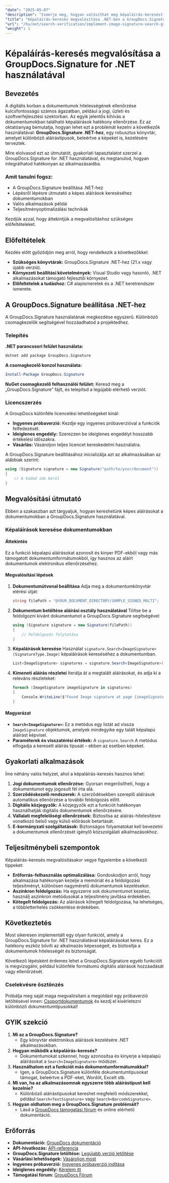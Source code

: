```yaml
---
"date": "2025-05-07"
"description": "Ismerje meg, hogyan valósíthat meg képaláírás-keresést .NET-ben a GroupDocs.Signature használatával. Ez az útmutató a beállítást, a megvalósítást és a gyakorlati alkalmazásokat ismerteti."
"title": "Képaláírás-keresés megvalósítása .NET-ben a GroupDocs.Signature segítségével – lépésről lépésre útmutató"
"url": "/hu/net/search-verification/implement-image-signature-search-groupdocs-signature-dotnet/"
"weight": 1
---
```


# Képaláírás-keresés megvalósítása a GroupDocs.Signature for .NET használatával

## Bevezetés

A digitális korban a dokumentumok hitelességének ellenőrzése kulcsfontosságú számos ágazatban, például a jogi, üzleti és szoftverfejlesztési szektorban. Az egyik jelentős kihívás a dokumentumokban található képaláírások hatékony ellenőrzése. Ez az oktatóanyag bemutatja, hogyan lehet ezt a problémát kezelni a következők használatával: **GroupDocs.Signature .NET-hez**, egy robusztus könyvtár, amelyet különböző aláírástípusok, beleértve a képeket is, kezelésére terveztek.

Mire elolvasod ezt az útmutatót, gyakorlati tapasztalatot szerzel a GroupDocs.Signature for .NET használatával, és megtanulod, hogyan integrálhatod hatékonyan az alkalmazásaidba.

### Amit tanulni fogsz:
- A GroupDocs.Signature beállítása .NET-hez
- Lépésről lépésre útmutató a képes aláírások kereséséhez dokumentumokban
- Valós alkalmazások példái
- Teljesítményoptimalizálási technikák

Kezdjük azzal, hogy áttekintjük a megvalósításhoz szükséges előfeltételeket.

## Előfeltételek

Kezdés előtt győződjön meg arról, hogy rendelkezik a következőkkel:
- **Szükséges könyvtárak:** GroupDocs.Signature .NET-hez (21.x vagy újabb verzió).
- **Környezeti beállítási követelmények:** Visual Studio vagy hasonló, .NET alkalmazásokat támogató fejlesztői környezet.
- **Előfeltételek a tudáshoz:** C# alapismeretek és a .NET keretrendszer ismerete.

## A GroupDocs.Signature beállítása .NET-hez

A GroupDocs.Signature használatának megkezdése egyszerű. Különböző csomagkezelők segítségével hozzáadhatod a projektedhez.

### Telepítés

**.NET parancssori felület használata:**
```bash
dotnet add package GroupDocs.Signature
```

**A csomagkezelő konzol használata:**
```powershell
Install-Package GroupDocs.Signature
```

**NuGet csomagkezelő felhasználói felület:** Keresd meg a „GroupDocs.Signature” fájlt, és telepítsd a legújabb elérhető verziót.

### Licencszerzés

A GroupDocs különféle licencelési lehetőségeket kínál:
- **Ingyenes próbaverzió:** Kezdje egy ingyenes próbaverzióval a funkciók felfedezését.
- **Ideiglenes engedély:** Szerezzen be ideiglenes engedélyt hosszabb értékelési időszakra.
- **Vásárlás:** Vásároljon teljes licencet kereskedelmi használatra.

A GroupDocs.Signature beállításához inicializálja azt az alkalmazásában az alábbiak szerint:

```csharp
using (Signature signature = new Signature("path/to/your/document"))
{
    // A kódod ide kerül
}
```

## Megvalósítási útmutató

Ebben a szakaszban azt tárgyaljuk, hogyan kereshetünk képes aláírásokat a dokumentumokban a GroupDocs.Signature használatával.

### Képaláírások keresése dokumentumokban

#### Áttekintés
Ez a funkció képalapú aláírásokat azonosít és kinyer PDF-ekből vagy más támogatott dokumentumformátumokból, így hasznos az aláírt dokumentumok elektronikus ellenőrzéséhez.

#### Megvalósítási lépések

1. **Dokumentumútvonal beállítása**
   Adja meg a dokumentumkönyvtár elérési útját:
   
   ```csharp
   string filePath = "@YOUR_DOCUMENT_DIRECTORY/SAMPLE_SIGNED_MULTI";
   ```

2. **Dokumentum betöltése aláírási osztály használatával**
   Töltse be a feldolgozni kívánt dokumentumot a GroupDocs.Signature segítségével:
   
   ```csharp
   using (Signature signature = new Signature(filePath))
   {
       // Feldolgozás folytatása
   }
   ```

3. **Képaláírások keresése**
   Használat `signature.Search<ImageSignature>(SignatureType.Image)` képaláírások kereséséhez a dokumentumban.
   
   ```csharp
   List<ImageSignature> signatures = signature.Search<ImageSignature>(SignatureType.Image);
   ```

4. **Kimeneti aláírás részletei**
   Iterálja át a megtalált aláírásokat, és adja ki a releváns részleteket:
   
   ```csharp
   foreach (ImageSignature imageSignature in signatures)
   {
       Console.WriteLine($"Found Image signature at page {imageSignature.PageNumber} and size {imageSignature.Size}." );
   }
   ```

#### Magyarázat
- **`Search<ImageSignature>`:** Ez a metódus egy listát ad vissza `ImageSignature` objektumok, amelyek mindegyike egy talált képalapú aláírást képvisel.
- **Paraméterek és visszatérési értékek:** A `signature.Search` A metódus elfogadja a keresett aláírás típusát – ebben az esetben képeket.

## Gyakorlati alkalmazások

Íme néhány valós helyzet, ahol a képaláírás-keresés hasznos lehet:

1. **Jogi dokumentumok ellenőrzése:** Gyorsan megerősítheti, hogy a dokumentumot egy jogosult fél írta alá.
2. **Szerződéskezelő rendszerek:** A szerződésekben szereplő aláírások automatikus ellenőrzése a további feldolgozás előtt.
3. **Digitális közjegyzők:** A közjegyzők ezt a funkciót hatékonyan használhatják digitális dokumentumok ellenőrzésére.
4. **Vállalati megfelelőségi ellenőrzések:** Biztosítsa az aláírás-hitelesítésre vonatkozó belső vagy külső előírások betartását.
5. **E-kormányzati szolgáltatások:** Biztonságos folyamatokat kell bevezetni a dokumentumok ellenőrzését igénylő közszolgálati alkalmazásokhoz.

## Teljesítménybeli szempontok

Képaláírás-keresés megvalósításakor vegye figyelembe a következő tippeket:
- **Erőforrás-felhasználás optimalizálása:** Gondoskodjon arról, hogy alkalmazása hatékonyan kezelje a memóriát és a feldolgozási teljesítményt, különösen nagyméretű dokumentumok kezelésekor.
- **Aszinkron feldolgozás:** Ha egyszerre sok dokumentumot kezelsz, használj aszinkron metódusokat a teljesítmény javítása érdekében.
- **Kötegelt feldolgozás:** Az aláírások kötegelt feldolgozása, ha lehetséges, a többletterhelés csökkentése érdekében.

## Következtetés

Most sikeresen implementált egy olyan funkciót, amely a GroupDocs.Signature for .NET használatával képaláírásokat keres. Ez a hatékony eszköz bővíti az alkalmazás képességeit, és biztosítja a dokumentumok hitelességét és biztonságát.

Következő lépésként érdemes lehet a GroupDocs.Signature egyéb funkcióit is megvizsgálni, például különféle formátumú digitális aláírások hozzáadását vagy ellenőrzését.

### Cselekvésre ösztönzés

Próbálja meg saját maga megvalósítani a megoldást egy próbaverzió letöltésével innen: [Csoportdokumentumok](https://releases.groupdocs.com/signature/net/) és kezdj el kísérletezni különböző dokumentumtípusokkal!

## GYIK szekció

1. **Mi az a GroupDocs.Signature?**
   - Egy könyvtár elektronikus aláírások kezelésére .NET alkalmazásokban.
2. **Hogyan működik a képaláírás-keresés?**
   - Dokumentumokat szkennel, hogy azonosítsa és kinyerje a képalapú aláírásokat a `Search<ImageSignature>` módszer.
3. **Használhatom ezt a funkciót más dokumentumformátumokkal?**
   - Igen, a GroupDocs.Signature különféle dokumentumtípusokat támogat, beleértve a PDF-eket, Wordöt, Excelt stb.
4. **Mi van, ha az alkalmazásomnak egyszerre több aláírástípust kell kezelnie?**
   - Különböző aláírástípusokat kereshet megfelelő módszerekkel, például `Search<TextSignature>` vagy `Search<BarcodeSignature>`.
5. **Hogyan oldhatom meg a GroupDocs.Signature problémáit?**
   - Lásd a [GroupDocs támogatási fórum](https://forum.groupdocs.com/c/signature/) és online elérhető dokumentáció.

## Erőforrás
- **Dokumentáció:** [GroupDocs dokumentáció](https://docs.groupdocs.com/signature/net/)
- **API-hivatkozás:** [API-referencia](https://reference.groupdocs.com/signature/net/)
- **GroupDocs.Signature letöltése:** [Legújabb verzió letöltése](https://releases.groupdocs.com/signature/net/)
- **Vásárlási lehetőségek:** [Vásároljon most](https://purchase.groupdocs.com/buy)
- **Ingyenes próbaverzió:** [Ingyenes próbaverzió indítása](https://releases.groupdocs.com/signature/net/)
- **Ideiglenes engedély:** [Kérelem itt](https://purchase.groupdocs.com/temporary-license/)
- **Támogatási fórum:** [GroupDocs Fórum](https://forum.groupdocs.com/c/signature/)